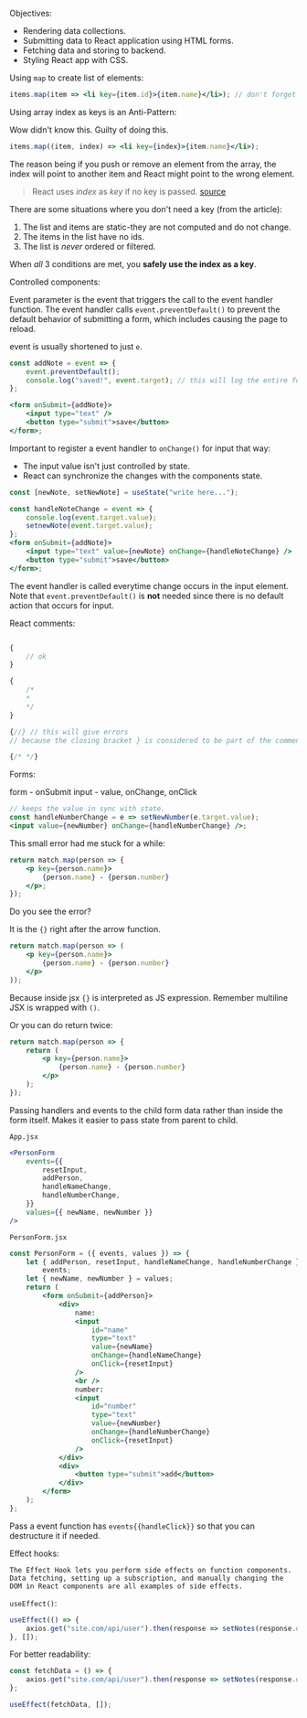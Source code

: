 Objectives:

-   Rendering data collections.
-   Submitting data to React application using HTML forms.
-   Fetching data and storing to backend.
-   Styling React app with CSS.

Using `map` to create list of elements:

```jsx
items.map(item => <li key={item.id}>{item.name}</li>); // don't forget to add a key
```

Using array index as keys is an Anti-Pattern:

Wow didn't know this. Guilty of doing this.

```jsx
items.map((item, index) => <li key={index}>{item.name}</li>);
```

The reason being if you push or remove an element from the array, the index will point to another item and React might point to the wrong element.

> React uses _index_ as _key_ if no key is passed. [source](https://robinpokorny.medium.com/index-as-a-key-is-an-anti-pattern-e0349aece318#1917)

There are some situations where you don't need a key (from the article):

1. The list and items are static-they are not computed and do not change.
2. The items in the list have no ids.
3. The list is _never_ ordered or filtered.

When _all_ 3 conditions are met, you **safely use the index as a key**.

Controlled components:

Event parameter is the event that triggers the call to the event handler function. The event handler calls `event.preventDefault()` to prevent the default behavior of submitting a form, which includes causing the page to reload.

event is usually shortened to just `e`.

```jsx
const addNote = event => {
    event.preventDefault();
    console.log("saved!", event.target); // this will log the entire form below
};

<form onSubmit={addNote}>
    <input type="text" />
    <button type="submit">save</button>
</form>;
```

Important to register a event handler to `onChange()` for input that way:

-   The input value isn't just controlled by state.
-   React can synchronize the changes with the components state.

```jsx
const [newNote, setNewNote] = useState("write here...");

const handleNoteChange = event => {
    console.log(event.target.value);
    setnewNote(event.target.value);
};
<form onSubmit={addNote}>
    <input type="text" value={newNote} onChange={handleNoteChange} />
    <button type="submit">save</button>
</form>;
```

The event handler is called everytime change occurs in the input element.
Note that `event.preventDefault()` is **not** needed since there is no default action that occurs for input.

React comments:

```jsx

{
    // ok
}

{
    /*
    *
    */
}

{//} // this will give errors
// because the closing bracket } is considered to be part of the comment and is thus ignored, which throws an error. (https://stackoverflow.com/questions/30766441/how-to-use-comments-in-react)

{/* */}
```

Forms:

form - onSubmit
input - value, onChange, onClick

```jsx
// keeps the value in sync with state.
const handleNumberChange = e => setNewNumber(e.target.value);
<input value={newNumber} onChange={handleNumberChange} />;
```

This small error had me stuck for a while:

```jsx
return match.map(person => {
    <p key={person.name}>
        {person.name} - {person.number}
    </p>;
});
```

Do you see the error?

It is the `{}` right after the arrow function.

```jsx
return match.map(person => (
    <p key={person.name}>
        {person.name} - {person.number}
    </p>
));
```

Because inside jsx `{}` is interpreted as JS expression. Remember multiline JSX is wrapped with `()`.

Or you can do return twice:

```jsx
return match.map(person => {
    return (
        <p key={person.name}>
            {person.name} - {person.number}
        </p>
    );
});
```

Passing handlers and events to the child form data rather than inside the form itself. Makes it easier to pass state from parent to child.

`App.jsx`

```jsx
<PersonForm
    events={{
        resetInput,
        addPerson,
        handleNameChange,
        handleNumberChange,
    }}
    values={{ newName, newNumber }}
/>
```

`PersonForm.jsx`

```jsx
const PersonForm = ({ events, values }) => {
    let { addPerson, resetInput, handleNameChange, handleNumberChange } =
        events;
    let { newName, newNumber } = values;
    return (
        <form onSubmit={addPerson}>
            <div>
                name:
                <input
                    id="name"
                    type="text"
                    value={newName}
                    onChange={handleNameChange}
                    onClick={resetInput}
                />
                <br />
                number:
                <input
                    id="number"
                    type="text"
                    value={newNumber}
                    onChange={handleNumberChange}
                    onClick={resetInput}
                />
            </div>
            <div>
                <button type="submit">add</button>
            </div>
        </form>
    );
};
```

Pass a event function has `events{{handleClick}}` so that you can destructure it if needed.

Effect hooks:

```
The Effect Hook lets you perform side effects on function components. Data fetching, setting up a subscription, and manually changing the DOM in React components are all examples of side effects.
```

`useEffect()`:

```jsx
useEffect(() => {
    axios.get("site.com/api/user").then(response => setNotes(response.data));
}, []);
```

For better readability:

```jsx
const fetchData = () => {
    axios.get("site.com/api/user").then(response => setNotes(response.data));
};

useEffect(fetchData, []);
```
